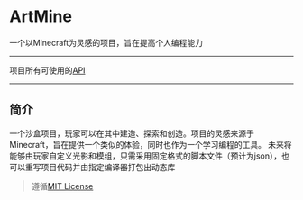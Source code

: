 # ArtMine
一个以Minecraft为灵感的项目，旨在提高个人编程能力

---
项目所有可使用的[API](docs/api.md)

---
## 简介
一个沙盒项目，玩家可以在其中建造、探索和创造。项目的灵感来源于Minecraft，旨在提供一个类似的体验，同时也作为一个学习编程的工具。
未来将能够由玩家自定义光影和模组，只需采用固定格式的脚本文件（预计为json），也可以重写项目代码并由指定编译器打包出动态库

> 遵循[MIT License](LICENSE)

